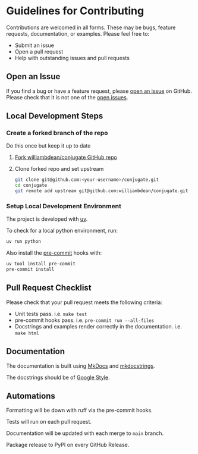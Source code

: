 # Guidelines for Contributing

Contributions are welcomed in all forms. These may be bugs, feature requests, documentation, or examples. Please feel free to:

- Submit an issue
- Open a pull request
- Help with outstanding issues and pull requests

## Open an Issue

If you find a bug or have a feature request, please [open an issue](https://github.com/williambdean/conjugate/issues/new) on GitHub.
Please check that it is not one of the [open issues](https://github.com/williambdean/conjugate/issues).

## Local Development Steps

### Create a forked branch of the repo

Do this once but keep it up to date

1. [Fork williambdean/conjugate GitHub repo](https://github.com/williambdean/conjugate/fork)
1. Clone forked repo and set upstream

    ```bash
    git clone git@github.com:<your-username>/conjugate.git
    cd conjugate
    git remote add upstream git@github.com:williambdean/conjugate.git
    ```

### Setup Local Development Environment

The project is developed with [uv](https://docs.astral.sh/uv/).

To check for a local python environment, run:

```bash
uv run python
```

Also install the [pre-commit](https://pre-commit.com/) hooks with:

```bash
uv tool install pre-commit
pre-commit install
```

## Pull Request Checklist

Please check that your pull request meets the following criteria:

- Unit tests pass. i.e. `make test`
- pre-commit hooks pass. i.e. `pre-commit run --all-files`
- Docstrings and examples render correctly in the documentation. i.e. `make html`

## Documentation

The documentation is built using [MkDocs](https://www.mkdocs.org/) and [mkdocstrings](https://mkdocstrings.github.io/).

The docstrings should be of [Google Style](https://sphinxcontrib-napoleon.readthedocs.io/en/latest/example_google.html).

## Automations

Formatting will be down with ruff via the pre-commit hooks.

Tests will run on each pull request.

Documentation will be updated with each merge to `main` branch.

Package release to PyPI on every GitHub Release.
